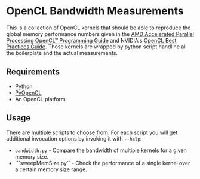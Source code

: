 OpenCL Bandwidth Measurements
=============================

This is a collection of OpenCL kernels that should be able to reproduce the global memory performance numbers given in the [AMD Accelerated Parallel Processing OpenCL™ Programming Guide](http://developer.amd.com/sdks/AMDAPPSDK/assets/AMD_Accelerated_Parallel_Processing_OpenCL_Programming_Guide.pdf) and NVIDIA's [OpenCL Best Practices Guide](http://developer.download.nvidia.com/compute/DevZone/docs/html/OpenCL/doc/OpenCL_Best_Practices_Guide.pdf). Those kernels are wrapped by python script handline all the boilerplate and the actual measurements.

Requirements
------------

 * [Python](http://www.python.org/)
 * [PyOpenCL](http://mathema.tician.de/software/pyopencl)
 * An OpenCL platform

Usage
-----

There are multiple scripts to choose from. For each script you will get additional invocation options by invoking it with ``--help``:

 * ``bandwidth.py`` - Compare the bandwidth of multiple kernels for a given memory size.
 * ```sweepMemSize.py`` - Check the performance of a single kernel over a certain memory size range.
